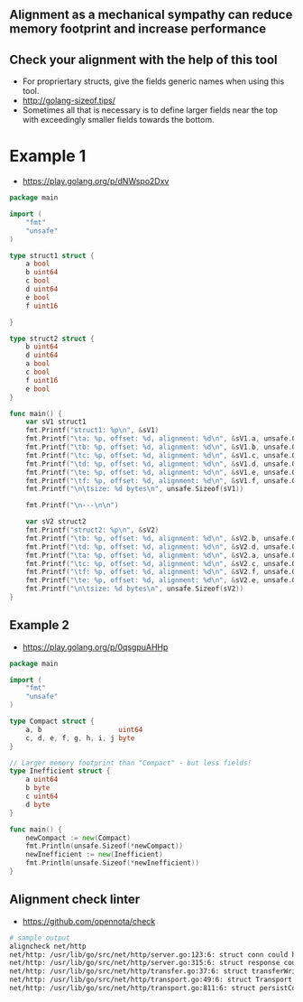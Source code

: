 ## Alignment as a mechanical sympathy can reduce memory footprint and increase performance

## Check your alignment with the help of this tool
* For propriertary structs, give the fields generic names when using this tool.
* http://golang-sizeof.tips/
* Sometimes all that is necessary is to define larger fields near the top with exceedingly smaller fields towards the bottom.

# Example 1
* https://play.golang.org/p/dNWspo2Dxv

```go
package main

import (
	"fmt"
	"unsafe"
)

type struct1 struct {
	a bool
	b uint64
	c bool
	d uint64
	e bool
	f uint16

}

type struct2 struct {
	b uint64
	d uint64
	a bool
	c bool
	f uint16
	e bool
}

func main() {
	var sV1 struct1
	fmt.Printf("struct1: %p\n", &sV1)
	fmt.Printf("\ta: %p, offset: %d, alignment: %d\n", &sV1.a, unsafe.Offsetof(sV1.a), unsafe.Alignof(sV1.a))
	fmt.Printf("\tb: %p, offset: %d, alignment: %d\n", &sV1.b, unsafe.Offsetof(sV1.b), unsafe.Alignof(sV1.b))
	fmt.Printf("\tc: %p, offset: %d, alignment: %d\n", &sV1.c, unsafe.Offsetof(sV1.c), unsafe.Alignof(sV1.c))
	fmt.Printf("\td: %p, offset: %d, alignment: %d\n", &sV1.d, unsafe.Offsetof(sV1.d), unsafe.Alignof(sV1.d))
	fmt.Printf("\te: %p, offset: %d, alignment: %d\n", &sV1.e, unsafe.Offsetof(sV1.e), unsafe.Alignof(sV1.e))
	fmt.Printf("\tf: %p, offset: %d, alignment: %d\n", &sV1.f, unsafe.Offsetof(sV1.f), unsafe.Alignof(sV1.f))
	fmt.Printf("\n\tsize: %d bytes\n", unsafe.Sizeof(sV1))

	fmt.Printf("\n---\n\n")

	var sV2 struct2
	fmt.Printf("struct2: %p\n", &sV2)
	fmt.Printf("\tb: %p, offset: %d, alignment: %d\n", &sV2.b, unsafe.Offsetof(sV2.b), unsafe.Alignof(sV2.b))
	fmt.Printf("\td: %p, offset: %d, alignment: %d\n", &sV2.d, unsafe.Offsetof(sV2.d), unsafe.Alignof(sV2.d))
	fmt.Printf("\ta: %p, offset: %d, alignment: %d\n", &sV2.a, unsafe.Offsetof(sV2.a), unsafe.Alignof(sV2.a))
	fmt.Printf("\tc: %p, offset: %d, alignment: %d\n", &sV2.c, unsafe.Offsetof(sV2.c), unsafe.Alignof(sV2.c))
	fmt.Printf("\tf: %p, offset: %d, alignment: %d\n", &sV2.f, unsafe.Offsetof(sV2.f), unsafe.Alignof(sV2.f))
	fmt.Printf("\te: %p, offset: %d, alignment: %d\n", &sV2.e, unsafe.Offsetof(sV2.e), unsafe.Alignof(sV2.e))
	fmt.Printf("\n\tsize: %d bytes\n", unsafe.Sizeof(sV2))
}
```

## Example 2
* https://play.golang.org/p/0qsgpuAHHp

```go
package main

import (
    "fmt"
    "unsafe"
)

type Compact struct {
    a, b                   uint64
    c, d, e, f, g, h, i, j byte
}

// Larger memory footprint than "Compact" - but less fields!
type Inefficient struct {
    a uint64
    b byte
    c uint64
    d byte
}

func main() {
    newCompact := new(Compact)
    fmt.Println(unsafe.Sizeof(*newCompact))
    newInefficient := new(Inefficient)
    fmt.Println(unsafe.Sizeof(*newInefficient))
}
```

## Alignment check linter
* https://github.com/opennota/check

```sh
# sample output
aligncheck net/http
net/http: /usr/lib/go/src/net/http/server.go:123:6: struct conn could have size 160 (currently 168)
net/http: /usr/lib/go/src/net/http/server.go:315:6: struct response could have size 152 (currently 176)
net/http: /usr/lib/go/src/net/http/transfer.go:37:6: struct transferWriter could have size 96 (currently 112)
net/http: /usr/lib/go/src/net/http/transport.go:49:6: struct Transport could have size 136 (currently 144)
net/http: /usr/lib/go/src/net/http/transport.go:811:6: struct persistConn could have size 160 (currently 176)
```